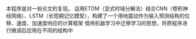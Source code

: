 本程序是对一些论文的复现。
运用ETDM（显式时域分解法）结合CNN（卷积神经网络）、LSTM（长短期记忆模型），构建了一个用地震动作为输入预测结构的位移、速度、加速度响应的计算框架
借用机器学习中迁移学习的思想，将原程序进行微调后应用在不同的结构中
